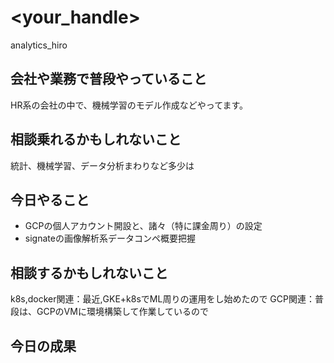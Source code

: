 # <your_handle>
analytics_hiro

## 会社や業務で普段やっていること

HR系の会社の中で、機械学習のモデル作成などやってます。

## 相談乗れるかもしれないこと

統計、機械学習、データ分析まわりなど多少は

## 今日やること

- GCPの個人アカウント開設と、諸々（特に課金周り）の設定
- signateの画像解析系データコンペ概要把握

## 相談するかもしれないこと

k8s,docker関連：最近,GKE+k8sでML周りの運用をし始めたので
GCP関連：普段は、GCPのVMに環境構築して作業しているので

## 今日の成果

